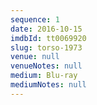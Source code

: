 ```yaml
---
sequence: 1
date: 2016-10-15
imdbId: tt0069920
slug: torso-1973
venue: null
venueNotes: null
medium: Blu-ray
mediumNotes: null
---
```


